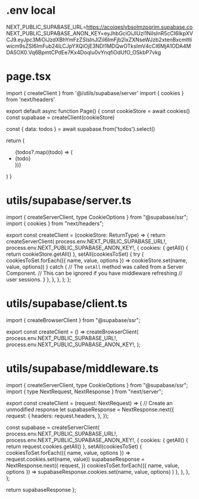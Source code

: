# .env local


NEXT_PUBLIC_SUPABASE_URL=https://acoiqeslybsolmzpqrim.supabase.co
NEXT_PUBLIC_SUPABASE_ANON_KEY=eyJhbGciOiJIUzI1NiIsInR5cCI6IkpXVCJ9.eyJpc3MiOiJzdXBhYmFzZSIsInJlZiI6ImFjb2lxZXNseWJzb2xtenBxcmltIiwicm9sZSI6ImFub24iLCJpYXQiOjE3NDI1MDQwOTksImV4cCI6MjA1ODA4MDA5OX0.Vq6BpmtCPdEe7Kx4Doqlu0vYnqfiOdUfO_OSkbP7vkg
            

# page.tsx

import { createClient } from '@/utils/supabase/server'
import { cookies } from 'next/headers'

export default async function Page() {
  const cookieStore = await cookies()
  const supabase = createClient(cookieStore)

  const { data: todos } = await supabase.from('todos').select()

  return (
    <ul>
      {todos?.map((todo) => (
        <li>{todo}</li>
      ))}
    </ul>
  )
}

# utils/supabase/server.ts


import { createServerClient, type CookieOptions } from "@supabase/ssr";
import { cookies } from "next/headers";

export const createClient = (cookieStore: ReturnType<typeof cookies>) => {
  return createServerClient(
    process.env.NEXT_PUBLIC_SUPABASE_URL!,
    process.env.NEXT_PUBLIC_SUPABASE_ANON_KEY!,
    {
      cookies: {
        getAll() {
          return cookieStore.getAll()
        },
        setAll(cookiesToSet) {
          try {
            cookiesToSet.forEach(({ name, value, options }) => cookieStore.set(name, value, options))
          } catch {
            // The `setAll` method was called from a Server Component.
            // This can be ignored if you have middleware refreshing
            // user sessions.
          }
        },
      },
    },
  );
};


# utils/supabase/client.ts

import { createBrowserClient } from "@supabase/ssr";

export const createClient = () =>
  createBrowserClient(
    process.env.NEXT_PUBLIC_SUPABASE_URL!,
    process.env.NEXT_PUBLIC_SUPABASE_ANON_KEY!,
  );

# utils/supabase/middleware.ts


import { createServerClient, type CookieOptions } from "@supabase/ssr";
import { type NextRequest, NextResponse } from "next/server";

export const createClient = (request: NextRequest) => {
  // Create an unmodified response
  let supabaseResponse = NextResponse.next({
    request: {
      headers: request.headers,
    },
  });

  const supabase = createServerClient(
    process.env.NEXT_PUBLIC_SUPABASE_URL!,
    process.env.NEXT_PUBLIC_SUPABASE_ANON_KEY!,
    {
      cookies: {
        getAll() {
          return request.cookies.getAll()
        },
        setAll(cookiesToSet) {
          cookiesToSet.forEach(({ name, value, options }) => request.cookies.set(name, value))
          supabaseResponse = NextResponse.next({
            request,
          })
          cookiesToSet.forEach(({ name, value, options }) =>
            supabaseResponse.cookies.set(name, value, options)
          )
        },
      },
    },
  );

  return supabaseResponse
};

